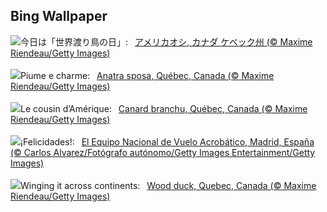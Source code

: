 ## Bing Wallpaper
![](https://www.bing.com/th?id=OHR.QuebecDuck_JA-JP7270367085_UHD.jpg&w=1000)今日は「世界渡り鳥の日」:&nbsp;&ensp;[アメリカオシ, カナダ ケベック州 (© Maxime Riendeau/Getty Images)](https://www.bing.com/th?id=OHR.QuebecDuck_JA-JP7270367085_UHD.jpg)
<br><br/>
![](https://www.bing.com/th?id=OHR.QuebecDuck_IT-IT4692189372_UHD.jpg&w=1000)Piume e charme:&nbsp;&ensp;[Anatra sposa, Québec, Canada (© Maxime Riendeau/Getty Images)](https://www.bing.com/th?id=OHR.QuebecDuck_IT-IT4692189372_UHD.jpg)
<br><br/>
![](https://www.bing.com/th?id=OHR.QuebecDuck_FR-FR4323551846_UHD.jpg&w=1000)Le cousin d’Amérique:&nbsp;&ensp;[Canard branchu, Québec, Canada (© Maxime Riendeau/Getty Images)](https://www.bing.com/th?id=OHR.QuebecDuck_FR-FR4323551846_UHD.jpg)
<br><br/>
![](https://www.bing.com/th?id=OHR.NationalDaySpain_ES-ES5367780660_UHD.jpg&w=1000)¡Felicidades!:&nbsp;&ensp;[El Equipo Nacional de Vuelo Acrobático, Madrid, España (© Carlos Alvarez/Fotógrafo autónomo/Getty Images Entertainment/Getty Images)](https://www.bing.com/th?id=OHR.NationalDaySpain_ES-ES5367780660_UHD.jpg)
<br><br/>
![](https://www.bing.com/th?id=OHR.QuebecDuck_EN-GB1003424458_UHD.jpg&w=1000)Winging it across continents:&nbsp;&ensp;[Wood duck, Quebec, Canada (© Maxime Riendeau/Getty Images)](https://www.bing.com/th?id=OHR.QuebecDuck_EN-GB1003424458_UHD.jpg)
<br><br/>
